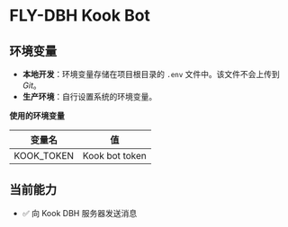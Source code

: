 # FLY-DBH Kook Bot

## 环境变量

-   **本地开发**：环境变量存储在项目根目录的 `.env` 文件中。该文件不会上传到 _Git_。
-   **生产环境**：自行设置系统的环境变量。

**使用的环境变量**

| 变量名     | 值             |
| ---------- | -------------- |
| KOOK_TOKEN | Kook bot token |

## 当前能力

-   ✅ 向 Kook DBH 服务器发送消息
